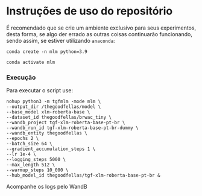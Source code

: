 # Instruções de uso do repositório

É recomendado que se crie um ambiente exclusivo para seus experimentos, desta forma, se algo der errado as outras 
coisas continuarão funcionando, sendo assim, se estiver utilizando `anaconda`:

`conda create -n mlm python=3.9`

`conda activate mlm`

### Execução

Para executar o script use:

```shell
nohup python3 -m tgfmlm -mode mlm \
--output_dir /thegoodfellas/model \
--base_model xlm-roberta-base \
--dataset_id thegoodfellas/brwac_tiny \
--wandb_project tgf-xlm-roberta-base-pt-br \
--wandb_run_id tgf-xlm-roberta-base-pt-br-dummy \
--wandb_entity thegoodfellas \
--epochs 2 \
--batch_size 64 \
--gradient_accumulation_steps 1 \
--lr 1e-4 \
--logging_steps 5000 \
--max_length 512 \
--warmup_steps 10_000 \
--hub_model_id thegoodfellas/tgf-xlm-roberta-base-pt-br &
```

Acompanhe os logs pelo WandB